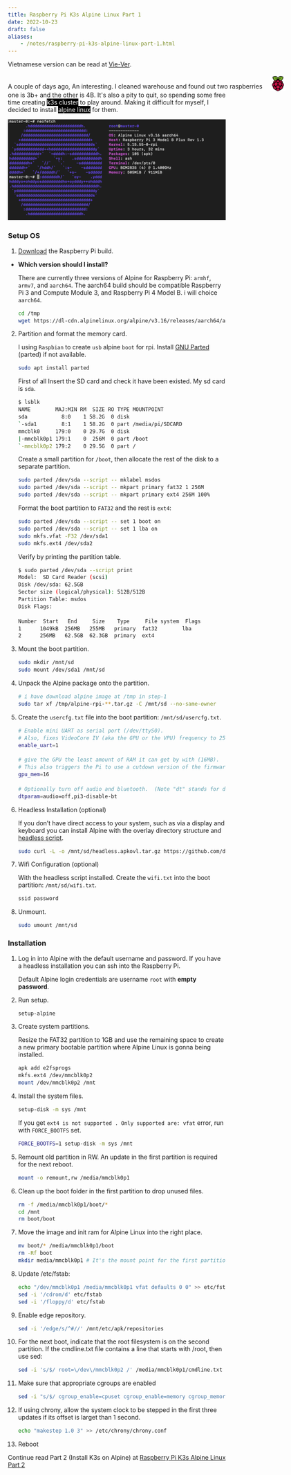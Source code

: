 ```yaml
---
title: Raspberry Pi K3s Alpine Linux Part 1
date: 2022-10-23
draft: false
aliases:
    - /notes/raspberry-pi-k3s-alpine-linux-part-1.html
---
```


Vietnamese version can be read at [Vie-Ver](https://viblo.asia/p/install-k3s-on-raspberry-pi-alpine-linux-part1-bXP4WPbpJ7G).
<div style='padding-top:20px; display: inline-flex; white-space:nowrap;'>
    <span>A couple of days ago, An interesting. I cleaned warehouse and found out two raspberries</span> 
    <img src='img/pi-logo.png' style='white-space:nowrap; margin-top: -15px; width:35px; height:35px; padding-left: 18px;'/>
</div>
 <span>one is 3b+ and the other is 4B. It's also a pity to quit, so spending some free time creating <span style='color:white; background-color: black;'>k3s cluster</span> to play around. Making it difficult for myself, I decided to install <span style='color:white; background-color: black;'>alpine linux</span> for them.</span>


 ![](img/alpine-image.png)
    
### Setup OS

1. [Download](https://alpinelinux.org/downloads/) the Raspberry Pi build.
- **Which version should I install?**

    There are currently three versions of Alpine for Raspberry Pi: `armhf`, `armv7`, and `aarch64`. The aarch64 build should be compatible Raspberry Pi 3 and Compute Module 3, and Raspberry Pi 4 Model B. i will choice `aarch64`.

    ```sh
    cd /tmp
    wget https://dl-cdn.alpinelinux.org/alpine/v3.16/releases/aarch64/alpine-rpi-3.16.2-aarch64.tar.gz
    ```

2. Partition and format the memory card.
    
    I using `Raspbian` to create `usb` alpine `boot` for rpi. Install [GNU Parted](https://www.gnu.org/software/parted/) (parted) if not available.

    ```sh
    sudo apt install parted
    ```

    First of all Insert the SD card and check it have been existed. My sd card is `sda`.

    ```sh
    $ lsblk
    NAME        MAJ:MIN RM  SIZE RO TYPE MOUNTPOINT
    sda           8:0    1 58.2G  0 disk 
    `-sda1        8:1    1 58.2G  0 part /media/pi/SDCARD
    mmcblk0     179:0    0 29.7G  0 disk 
    |-mmcblk0p1 179:1    0  256M  0 part /boot
    `-mmcblk0p2 179:2    0 29.5G  0 part /
    ```

    <!-- Before formatting the drive, you can securely wipe out all the data on it by overwriting the entire drive with random data. This ensures that the data cannot be recovered by any data recovery tool.
    ```sh
    $ sudo dd if=/dev/zero of=/dev/sda bs=4096 status=progress
    3726401536 bytes (3.7 GB, 3.5 GiB) copied, 10 s, 373 MB/s
    dd: error writing '/dev/sdb': No space left on device
    958541+0 records in
    958540+0 records out
    3926179840 bytes (3.9 GB, 3.7 GiB) copied, 10.5757 s, 371 MB/s
    ``` -->

    Create a small partition for `/boot`, then allocate the rest of the disk to a separate partition.

    ```sh
    sudo parted /dev/sda --script -- mklabel msdos
    sudo parted /dev/sda --script -- mkpart primary fat32 1 256M
    sudo parted /dev/sda --script -- mkpart primary ext4 256M 100%
    ```

    Format the boot partition to `FAT32` and the rest is `ext4`:

    ```sh
    sudo parted /dev/sda --script -- set 1 boot on
    sudo parted /dev/sda --script -- set 1 lba on
    sudo mkfs.vfat -F32 /dev/sda1
    sudo mkfs.ext4 /dev/sda2
    ```

    Verify by printing the partition table.

    ```sh
    $ sudo parted /dev/sda --script print
    Model:  SD Card Reader (scsi)
    Disk /dev/sda: 62.5GB
    Sector size (logical/physical): 512B/512B
    Partition Table: msdos
    Disk Flags: 

    Number  Start   End     Size    Type     File system  Flags
    1      1049kB  256MB   255MB   primary  fat32        lba
    2      256MB   62.5GB  62.3GB  primary  ext4
    ```

3. Mount the boot partition.
    ```sh
    sudo mkdir /mnt/sd
    sudo mount /dev/sda1 /mnt/sd
    ```

4. Unpack the Alpine package onto the partition.
    ```sh
    # i have download alpine image at /tmp in step-1
    sudo tar xf /tmp/alpine-rpi-**.tar.gz -C /mnt/sd --no-same-owner
    ```

5. Create the `usercfg.txt` file into the boot partition: `/mnt/sd/usercfg.txt`.
    ```sh
    # Enable mini UART as serial port (/dev/ttyS0).
    # Also, fixes VideoCore IV (aka the GPU or the VPU) frequency to 250MHz.
    enable_uart=1

    # give the GPU the least amount of RAM it can get by with (16MB).
    # This also triggers the Pi to use a cutdown version of the firmware (start_cd.elf).
    gpu_mem=16

    # Optionally turn off audio and bluetooth.  (Note "dt" stands for device tree)
    dtparam=audio=off,pi3-disable-bt
    ```

6. Headless Installation (optional)

    If you don’t have direct access to your system, such as via a display and keyboard you can install Alpine with the overlay directory structure and [headless script](https://github.com/davidmytton/alpine-linux-headless-raspberrypi).

    ```sh
    sudo curl -L -o /mnt/sd/headless.apkovl.tar.gz https://github.com/davidmytton/alpine-linux-headless-raspberrypi/releases/download/2021.06.23/headless.apkovl.tar.gz
    ```

7. Wifi Configuration (optional)

    With the headless script installed. Create the `wifi.txt` into the boot partition: `/mnt/sd/wifi.txt`.

    ```sh
    ssid password
    ```

8. Unmount.
    ```sh
    sudo umount /mnt/sd
    ```

### Installation

1. Log in into Alpine with the default username and password. If you have a headless installation you can ssh into the Raspberry Pi.

    Default Alpine login credentials are username `root` with **empty password**.

2. Run setup.
    ```sh
    setup-alpine
    ```

3. Create system partitions.

    Resize the FAT32 partition to 1GB and use the remaining space to create a new primary bootable partition where Alpine Linux is gonna being installed.
    ```sh
    apk add e2fsprogs
    mkfs.ext4 /dev/mmcblk0p2
    mount /dev/mmcblk0p2 /mnt
    ```

4. Install the system files.

    ```sh
    setup-disk -m sys /mnt
    ```

    If you get `ext4 is not supported . Only supported are: vfat` error, run with `FORCE_BOOTFS` set.

    ```sh
    FORCE_BOOTFS=1 setup-disk -m sys /mnt
    ```

5. Remount old partition in RW. An update in the first partition is required for the next reboot.

    ```sh
    mount -o remount,rw /media/mmcblk0p1
    ```

6. Clean up the boot folder in the first partition to drop unused files.

    ```sh
    rm -f /media/mmcblk0p1/boot/*
    cd /mnt
    rm boot/boot
    ```

7. Move the image and init ram for Alpine Linux into the right place.

    ```sh
    mv boot/* /media/mmcblk0p1/boot
    rm -Rf boot
    mkdir media/mmcblk0p1 # It's the mount point for the first partition on the next reboot
    ```

8. Update /etc/fstab:
    ```sh
    echo "/dev/mmcblk0p1 /media/mmcblk0p1 vfat defaults 0 0" >> etc/fstab
    sed -i '/cdrom/d' etc/fstab
    sed -i '/floppy/d' etc/fstab
    ```

9. Enable edge repository.

    ```sh
    sed -i '/edge/s/^#//' /mnt/etc/apk/repositories
    ```

10. For the next boot, indicate that the root filesystem is on the second partition. If the cmdline.txt file contains a line that starts with /root, then use sed:

    ```sh
    sed -i 's/$/ root=\/dev\/mmcblk0p2 /' /media/mmcblk0p1/cmdline.txt
    ```

11. Make sure that appropriate cgroups are enabled

    ```sh
    sed -i "s/$/ cgroup_enable=cpuset cgroup_enable=memory cgroup_memory=1/" /media/mmcblk0p1/cmdline.txt
    ```

12. If using chrony, allow the system clock to be stepped in the first three updates if its offset is larget than 1 second.

    ```sh
    echo "makestep 1.0 3" >> /etc/chrony/chrony.conf
    ```

13. Reboot

Continue read Part 2 (Install K3s on Alpine) at [Raspberry Pi K3s Alpine Linux Part 2](/posts/raspberry-pi-k3s-alpine-linux-part-2/)